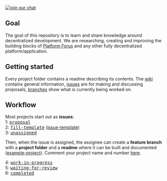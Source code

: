 

[![join our chat](https://img.shields.io/badge/join%20our%20chat-research--and--development-green.svg)](https://chat.forus.io/channel/research-and-development)

## Goal

The goal of this repository is to learn and share knowledge around decentralized development. We are researching, creating and improving the building blocks of [Platform Forus](https://foundation.forus.io/en/platform/) and any other fully decentralized platform/application.

## Getting started

Every project folder contains a readme describing its contents. The [wiki](https://github.com/teamforus/research-and-development/wiki) contains general information, [issues](https://github.com/teamforus/research-and-development/issues) are for making and discussing proposals, [branches](https://github.com/teamforus/research-and-development/branches/all) show what is currently being worked on. 

## Workflow

Most projects start out as **issues**:  
1: <kbd>[proposal](https://github.com/teamforus/proofs-of-concept/issues?q=is%3Aopen+is%3Aissue+label%3Aproposal)</kbd>  
2: <kbd>[fill-template](https://github.com/teamforus/proofs-of-concept/issues?q=is%3Aopen+is%3Aissue+label%3Afill-template)</kbd> ([issue-template](https://github.com/teamforus/proofs-of-concept/blob/develop/ISSUE_TEMPLATE.md))  
3: <kbd>[unassigned](https://github.com/teamforus/proofs-of-concept/issues?utf8=✓&q=is%3Aopen%20is%3Aissue%20label%3Aunassigned%20)</kbd>

Then, when the issue is assigned, the assignee can create a **feature branch** with a **project folder** and a **readme** where it can be built and documented ([example-project](https://github.com/teamforus/proofs-of-concept/tree/poc0-example/poc0-example)). Comment your project name and number [here](https://github.com/teamforus/proofs-of-concept/issues/51).  
 
4: <kbd>[work-in-progress](https://github.com/teamforus/proofs-of-concept/issues?utf8=✓&q=is%3Aopen%20is%3Aissue%20label%3Awork-in-progress%20)</kbd>  
5: <kbd>[waiting-for-review](https://github.com/teamforus/proofs-of-concept/issues?q=is%3Aopen+is%3Aissue+label%3Awaiting-for-review)</kbd>   
6: <kbd>[completed](https://github.com/teamforus/proofs-of-concept/issues?utf8=✓&q=is%3Aissue%20label%3Acompleted%20)</kbd>  
